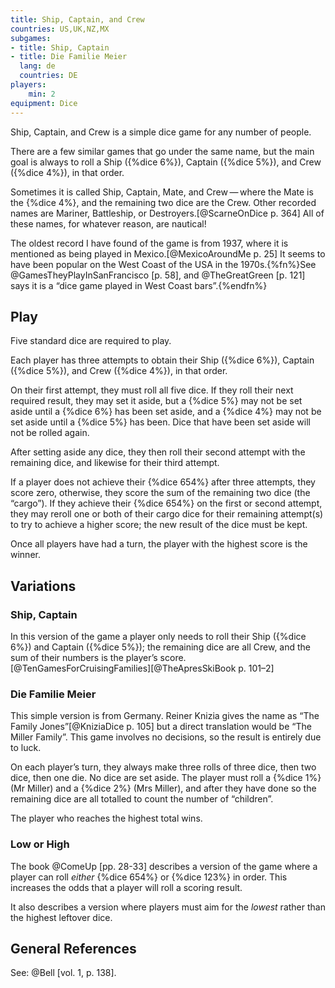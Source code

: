 ```yaml
---
title: Ship, Captain, and Crew
countries: US,UK,NZ,MX
subgames:
- title: Ship, Captain
- title: Die Familie Meier
  lang: de
  countries: DE
players:
    min: 2
equipment: Dice
---
```


<p class="lead"><span class="aka">Ship, Captain, and Crew</span> is a simple dice game for any number of people.</p>

<!-- excerpt -->

There are a few similar games that go under the same name, but the main goal is always to roll a Ship ({%dice 6%}), Captain ({%dice 5%}), and Crew ({%dice 4%}), in that order.

Sometimes it is called <span class="aka">Ship, Captain, Mate, and Crew</span> — where the Mate is the {%dice 4%}, and the remaining two dice are the Crew. Other recorded names are <span class="aka">Mariner</span>, <span class="aka">Battleship</span>, or <span class="aka">Destroyers</span>.[@ScarneOnDice p. 364] All of these names, for whatever reason, are nautical!

The oldest record I have found of the game is from 1937, where it is mentioned as being played in Mexico.[@MexicoAroundMe p. 25] It seems to have been popular on the West Coast of the USA in the 1970s.{%fn%}See @GamesTheyPlayInSanFrancisco [p. 58], and @TheGreatGreen [p. 121] says it is a “dice game played in West Coast bars”.{%endfn%}

## Play

Five standard dice are required to play.

Each player has three attempts to obtain their Ship ({%dice 6%}), Captain ({%dice 5%}), and Crew ({%dice 4%}), in that order.

On their first attempt, they must roll all five dice. If they roll their next required result, they may set it aside, but a {%dice 5%} may not be set aside until a {%dice 6%} has been set aside, and a {%dice 4%} may not be set aside until a {%dice 5%} has been. Dice that have been set aside will not be rolled again.

After setting aside any dice, they then roll their second attempt with the remaining dice, and likewise for their third attempt. 

If a player does not achieve their {%dice 654%} after three attempts, they score zero, otherwise, they score the sum of the remaining two dice (the “cargo”). If they achieve their {%dice 654%} on the first or second attempt, they may reroll one or both of their cargo dice for their remaining attempt(s) to try to achieve a higher score; the new result of the dice must be kept.

Once all players have had a turn, the player with the highest score is the winner.

## Variations

### <span class="aka">Ship, Captain</span>

In this version of the game a player only needs to roll their Ship ({%dice 6%}) and Captain ({%dice 5%}); the remaining dice are all Crew, and the sum of their numbers is the player’s score.[@TenGamesForCruisingFamilies][@TheApresSkiBook p. 101–2]

### <span lang="de" class="aka">Die Familie Meier</span>

This simple version is from Germany. Reiner Knizia gives the name as “<span class="aka">The Family Jones</span>”[@KniziaDice p. 105] but a direct translation would be “<span class="aka">The Miller Family</span>”. This game involves no decisions, so the result is entirely due to luck.

On each player’s turn, they always make three rolls of three dice, then two dice, then one die. No dice are set aside. The player must roll a {%dice 1%} (Mr Miller) and a {%dice 2%} (Mrs Miller), and after they have done so the remaining dice are all totalled to count the number of “children”.

The player who reaches the highest total wins.

### Low or High

The book @ComeUp [pp. 28-33] describes a version of the game where a player can roll _either_ {%dice 654%} or {%dice 123%} in order. This increases the odds that a player will roll a scoring result.

It also describes a version where players must aim for the _lowest_ rather than the highest leftover dice.

## General References

See: @Bell [vol. 1, p. 138].
